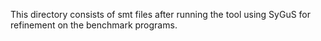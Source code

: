 This directory consists of smt files after running the tool using SyGuS for refinement on the benchmark programs.
